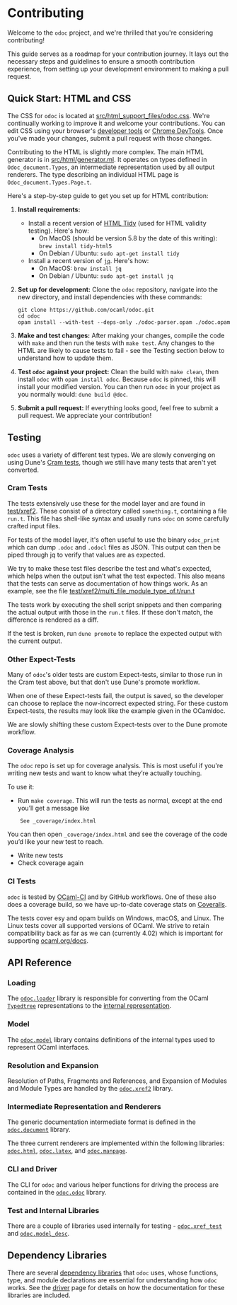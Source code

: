 # Contributing

Welcome to the `odoc` project, and we're thrilled that you're considering contributing!

This guide serves as a roadmap for your contribution journey. It lays out the necessary steps and guidelines to ensure a smooth contribution experience, from setting up your development environment to making a pull request.

## Quick Start: HTML and CSS

The CSS for `odoc` is located at [src/html_support_files/odoc.css](https://github.com/ocaml/odoc/blob/master/src/html_support_files/odoc.css). We're continually working to improve it and welcome your contributions. You can edit CSS using your browser's [developer tools](https://developer.mozilla.org/en-US/docs/Tools) or [Chrome DevTools](https://developer.chrome.com/docs/devtools/). Once you've made your changes, submit a pull request with those changes.

Contributing to the HTML is slightly more complex. The main HTML generator is in [src/html/generator.ml](https://github.com/ocaml/odoc/blob/master/src/html/generator.ml). It operates on types defined in `Odoc_document.Types`, an intermediate representation used by all output renderers. The type describing an individual HTML page is `Odoc_document.Types.Page.t`.

Here's a step-by-step guide to get you set up for HTML contribution:

1. **Install requirements:**
   * Install a recent version of [HTML Tidy](http://www.html-tidy.org/) (used for HTML validity testing). Here's how:
     - On MacOS (should be version 5.8 by the date of this writing): `brew install tidy-html5`   
     - On Debian / Ubuntu: `sudo apt-get install tidy`
   * Install a recent version of [`jq`](https://github.com/stedolan/jq). Here's how:
     - On MacOS: `brew install jq`
     - On Debian / Ubuntu: `sudo apt-get install jq`

2. **Set up for development:**
   Clone the `odoc` repository, navigate into the new directory, and install dependencies with these commands:
   ```
   git clone https://github.com/ocaml/odoc.git
   cd odoc
   opam install --with-test --deps-only ./odoc-parser.opam ./odoc.opam
   ```

3. **Make and test changes:**
   After making your changes, compile the code with `make` and then run the tests with `make test`. Any changes to the HTML are likely to cause tests to fail - see the Testing section below to understand how to update them.

4. **Test `odoc` against your project:**
   Clean the build with `make clean`, then install `odoc` with `opam install odoc`. Because `odoc` is pinned, this will install your modified version. You can then run `odoc` in your project as you normally would: `dune build @doc`.

5. **Submit a pull request:**
   If everything looks good, feel free to submit a pull request. We appreciate your contribution!

## Testing

`odoc` uses a variety of different test types. We are slowly converging on using Dune's [Cram tests](https://dune.readthedocs.io/en/stable/tests.html#cram-tests), though we still have many tests that aren't yet converted.

### Cram Tests

The tests extensively use these for the model layer and are found in [test/xref2](https://github.com/ocaml/odoc/blob/master/test/xref2). These consist of a directory called `something.t`, containing a file `run.t`. This file has shell-like syntax and usually runs `odoc` on some carefully crafted input files. 

For tests of the model layer, it's often useful to use the binary `odoc_print` which can dump `.odoc` and `.odocl` files as JSON. This output can then be piped through jq to verify that values are as expected.

We try to make these test files describe the test and what's expected, which helps when the output isn’t what the test expected. This also means that the tests can serve as documentation of how things work. As an example, see the file [test/xref2/multi_file_module_type_of.t/run.t](https://github.com/ocaml/odoc/blob/master/test/xref2/multi_file_module_type_of.t/run.t)

The tests work by executing the shell script snippets and then comparing the actual output with those in the `run.t` files. If these don't match, the difference is rendered as a diff.

If the test is broken, run `dune promote` to replace the expected output with the current output.

### Other Expect-Tests

Many of `odoc`'s older tests are custom Expect-tests, similar to those run in the Cram test above, but that don't use Dune's promote workflow.

When one of these Expect-tests fail, the output is saved, so the developer can choose to replace the now-incorrect expected string. For these custom Expect-tests, the results may look like the example given in the OCamldoc.

We are slowly shifting these custom Expect-tests over to the Dune promote workflow.

### Coverage Analysis

The `odoc` repo is set up for coverage analysis. This is most useful if you're writing new tests and want to know what they’re actually touching. 

To use it:

- Run `make coverage`. This will run the tests as normal, except at the end you’ll get a message like
```
    See _coverage/index.html
```
You can then open `_coverage/index.html` and see the coverage of the code you’d like your new test to reach.

- Write new tests
- Check coverage again

### CI Tests

`odoc` is tested by [OCaml-CI](https://ci.ocamllabs.io/) and by GitHub workflows. One of these also does a coverage build, so we have up-to-date coverage stats on [Coveralls](https://coveralls.io/github/ocaml/odoc).

The tests cover esy and opam builds on Windows, macOS, and Linux. The Linux tests cover all supported versions of OCaml. We strive to retain compatibility back as far as we can (currently 4.02) which is important for supporting [ocaml.org/docs](https://ocaml.org/docs/).

## API Reference

### Loading

The [`odoc.loader`](https://ocaml.github.io/odoc/odoc_loader/index.html) library is responsible for converting from the OCaml [`Typedtree`](https://ocaml.github.io/odoc/deps/stdlib/Typedtree/index.html) representations to the [internal representation](https://ocaml.github.io/odoc/odoc_model/Odoc_model/Lang/index.html).

### Model

The [`odoc.model`](https://ocaml.github.io/odoc/odoc_model/index.html) library contains definitions of the internal types used to represent OCaml interfaces.

### Resolution and Expansion

Resolution of Paths, Fragments and References, and Expansion of Modules and Module Types are handled by the [`odoc.xref2`](https://ocaml.github.io/odoc/odoc_xref2/index.html) library.

### Intermediate Representation and Renderers

The generic documentation intermediate format is defined in the [`odoc.document`](https://ocaml.github.io/odoc/odoc_document/index.html) library.

The three current renderers are implemented within the following libraries: [`odoc.html`](https://ocaml.github.io/odoc/odoc_html/index.html), [`odoc.latex`](https://ocaml.github.io/odoc/odoc_latex/index.html), and [`odoc.manpage`](https://ocaml.github.io/odoc/odoc_manpage/index.html).

### CLI and Driver

The CLI for `odoc` and various helper functions for driving the process are contained in the [`odoc.odoc`](https://ocaml.github.io/odoc/odoc_odoc/index.html) library.

### Test and Internal Libraries

There are a couple of libraries used internally for testing - [`odoc.xref_test`](https://ocaml.github.io/odoc/odoc_xref_test/index.html) and [`odoc.model_desc`](https://ocaml.github.io/odoc/odoc_model_desc/index.html).

## Dependency Libraries

There are several [dependency libraries](https://ocaml.github.io/odoc/deps/index.html) that `odoc` uses, whose functions, type, and module declarations are essential for understanding how `odoc` works. See the [driver](https://ocaml.github.io/odoc/driver.html) page for details on how the documentation for these libraries are included.
